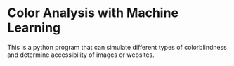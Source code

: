 # Color Analysis with Machine Learning
This is a python program that can simulate different types of colorblindness and determine accessibility of images or websites.
